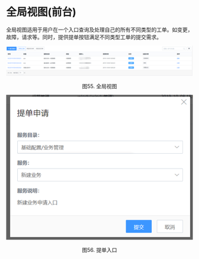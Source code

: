 # 全局视图(前台)

全局视图适用于用户在一个入口查询及处理自己的所有不同类型的工单。如变更，故障，请求等。同时，提供提单按钮满足不同类型工单的提交需求。

![-w2020](../media/cf982d5231dab0da9b8d19a8acec75d8.png)
<center>图55. 全局视图</center>

![-w2020](../media/eb1d3bb62eac3cd8d7de6b1dda2953a4.png)
<center>图56. 提单入口</center>
